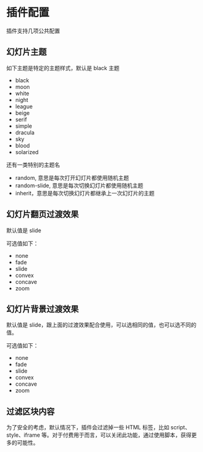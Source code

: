 # 插件配置

插件支持几项公共配置

## 幻灯片主题

如下主题是特定的主题样式，默认是 black 主题

- black
- moon
- white
- night
- league
- beige
- serif
- simple
- dracula
- sky
- blood
- solarized

还有一类特别的主题名

- random, 意思是每次打开幻灯片都使用随机主题
- random-slide, 意思是每次切换幻灯片都使用随机主题
- inherit，意思是每次切换幻灯片都继承上一次幻灯片的主题

## 幻灯片翻页过渡效果

默认值是 slide

可选值如下：

- none
- fade
- slide
- convex
- concave
- zoom

## 幻灯片背景过渡效果

默认值是 slide，跟上面的过渡效果配合使用，可以选相同的值，也可以选不同的值。

可选值如下：

- none
- fade
- slide
- convex
- concave
- zoom

## 过滤区块内容

为了安全的考虑，默认情况下，插件会过滤掉一些 HTML 标签，比如 script、style、iframe 等。对于付费用于而言，可以关闭此功能，通过使用脚本，获得更多的可能性。
